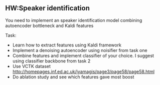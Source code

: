 ## HW:Speaker identification

You need to implement an speaker identification model combining 
autoencoder bottleneck and Kaldi features
 

Task:
* Learn how to extract features using Kaldi framework
* Implement a denoising autoencoder using noisifier from task one
* Combine features and implement classifier of your choice. I suggest using classifier backbone from task 2
* Use VCTK dataset http://homepages.inf.ed.ac.uk/jyamagis/page3/page58/page58.html
* Do ablation study and see which features gave most boost
